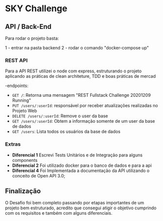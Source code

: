 # SKY Challenge
## API / Back-End

Para rodar o projeto basta:

1 - entrar na pasta backend 
2 - rodar o comando "docker-compose up" 

### REST API

Para a API REST utilizei o node com express, estruturando o projeto aplicando as práticas de clean architeture, TDD e boas práticas de mercad

-endpoints:
   - `GET /`: Retorna uma mensagem "REST Fullstack Challenge 20201209 Running"
   - `PUT /users/:userId`: responsável por receber atualizações realizadas no Projeto Web
   - `DELETE /users/:userId`: Remove o user da base
   - `GET /users/:userId`: Obtem a informação somente de um user da base de dados
   - `GET /users`: Lista todos os usuários da base de dados


### Extras

- **Diferencial 1** Escrevi Tests Unitários e de Integração para alguns components 
- **Diferencial 2** Foi utilizado docker para o banco de dados e para a api
- **Diferencial 4** Foi Implementada a documentação da API utilizando o conceito de Open API 3.0;


## Finalização

 O Desafio foi bem completo passando por etapas importantes de um projeto bem estruturado, acredito que consegui atigir o objetivo cumprindo  com os requisitos e 
 também com alguns diferenciais.


